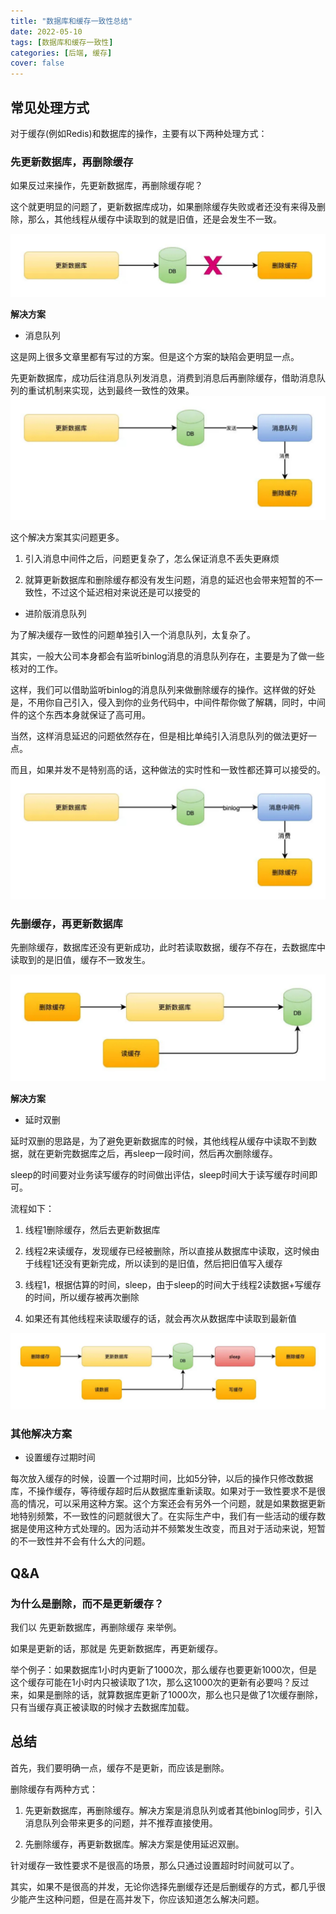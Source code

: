 ```yaml
---
title: "数据库和缓存一致性总结"
date: 2022-05-10 
tags: [数据库和缓存一致性]
categories: [后端, 缓存]
cover: false
---
```


## 常见处理方式

对于缓存(例如Redis)和数据库的操作，主要有以下两种处理方式：

### 先更新数据库，再删除缓存

如果反过来操作，先更新数据库，再删除缓存呢？

这个就更明显的问题了，更新数据库成功，如果删除缓存失败或者还没有来得及删除，那么，其他线程从缓存中读取到的就是旧值，还是会发生不一致。

![img](https://raw.githubusercontent.com/shershon1991/picImgBed/master/cache/wps4M2qk3.jpg)

**解决方案**

- 消息队列

这是网上很多文章里都有写过的方案。但是这个方案的缺陷会更明显一点。

先更新数据库，成功后往消息队列发消息，消费到消息后再删除缓存，借助消息队列的重试机制来实现，达到最终一致性的效果。![img](https://raw.githubusercontent.com/shershon1991/picImgBed/master/cache/wpsnOgdDY.jpg)

这个解决方案其实问题更多。

1. 引入消息中间件之后，问题更复杂了，怎么保证消息不丢失更麻烦

2. 就算更新数据库和删除缓存都没有发生问题，消息的延迟也会带来短暂的不一致性，不过这个延迟相对来说还是可以接受的

- 进阶版消息队列

为了解决缓存一致性的问题单独引入一个消息队列，太复杂了。

其实，一般大公司本身都会有监听binlog消息的消息队列存在，主要是为了做一些核对的工作。

这样，我们可以借助监听binlog的消息队列来做删除缓存的操作。这样做的好处是，不用你自己引入，侵入到你的业务代码中，中间件帮你做了解耦，同时，中间件的这个东西本身就保证了高可用。

当然，这样消息延迟的问题依然存在，但是相比单纯引入消息队列的做法更好一点。

而且，如果并发不是特别高的话，这种做法的实时性和一致性都还算可以接受的。![img](https://raw.githubusercontent.com/shershon1991/picImgBed/master/cache/wpsnXyToG.jpg)

### 先删缓存，再更新数据库

先删除缓存，数据库还没有更新成功，此时若读取数据，缓存不存在，去数据库中读取到的是旧值，缓存不一致发生。

![img](https://raw.githubusercontent.com/shershon1991/picImgBed/master/cache/wpsXujNcz.jpg)

**解决方案**

- 延时双删

延时双删的思路是，为了避免更新数据库的时候，其他线程从缓存中读取不到数据，就在更新完数据库之后，再sleep一段时间，然后再次删除缓存。

sleep的时间要对业务读写缓存的时间做出评估，sleep时间大于读写缓存时间即可。

流程如下：

1. 线程1删除缓存，然后去更新数据库

2. 线程2来读缓存，发现缓存已经被删除，所以直接从数据库中读取，这时候由于线程1还没有更新完成，所以读到的是旧值，然后把旧值写入缓存

3. 线程1，根据估算的时间，sleep，由于sleep的时间大于线程2读数据+写缓存的时间，所以缓存被再次删除

4. 如果还有其他线程来读取缓存的话，就会再次从数据库中读取到最新值

![img](https://raw.githubusercontent.com/shershon1991/picImgBed/master/cache/wps0Ujyze.jpg)

### 其他解决方案

- 设置缓存过期时间

每次放入缓存的时候，设置一个过期时间，比如5分钟，以后的操作只修改数据库，不操作缓存，等待缓存超时后从数据库重新读取。如果对于一致性要求不是很高的情况，可以采用这种方案。这个方案还会有另外一个问题，就是如果数据更新地特别频繁，不一致性的问题就很大了。在实际生产中，我们有一些活动的缓存数据是使用这种方式处理的。因为活动并不频繁发生改变，而且对于活动来说，短暂的不一致性并不会有什么大的问题。

## Q&A

### 为什么是删除，而不是更新缓存？

我们以 先更新数据库，再删除缓存 来举例。

如果是更新的话，那就是 先更新数据库，再更新缓存。

举个例子：如果数据库1小时内更新了1000次，那么缓存也要更新1000次，但是这个缓存可能在1小时内只被读取了1次，那么这1000次的更新有必要吗？反过来，如果是删除的话，就算数据库更新了1000次，那么也只是做了1次缓存删除，只有当缓存真正被读取的时候才去数据库加载。

## 总结

首先，我们要明确一点，缓存不是更新，而应该是删除。

删除缓存有两种方式：

1. 先更新数据库，再删除缓存。解决方案是消息队列或者其他binlog同步，引入消息队列会带来更多的问题，并不推荐直接使用。

2. 先删除缓存，再更新数据库。解决方案是使用延迟双删。

针对缓存一致性要求不是很高的场景，那么只通过设置超时时间就可以了。

其实，如果不是很高的并发，无论你选择先删缓存还是后删缓存的方式，都几乎很少能产生这种问题，但是在高并发下，你应该知道怎么解决问题。